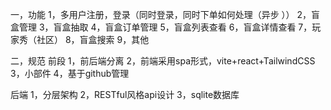 一，功能
1，多用户注册，登录（同时登录，同时下单如何处理（异步 ））
2，盲盒管理
3，盲盒抽取
4，盲盒订单管理
5，盲盒列表查看
6，盲盒详情查看
7，玩家秀（社区）
8，盲盒搜索
9，其他

二，规范
前段
1，前后端分离
2，前端采用spa形式，vite+react+TailwindCSS
3，小部件
4，基于github管理

后端
1，分层架构
2，RESTful风格api设计
3，sqlite数据库

